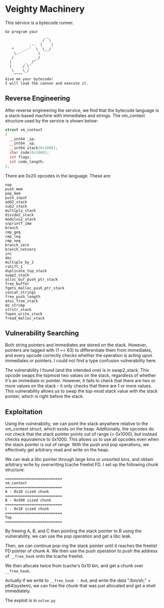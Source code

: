 # Veighty Machinery

This service is a bytecode runner.

```
Go program your
                  __
                 /  \
           .-.  |    |
   *    _.-'  \  \__/
    \.-'       \
   /          _/
  |      _  /"
  |     /_\'
   \    \_/
    """"
Give me your bytecode!
I will load the cannon and execute it.
```

## Reverse Engineering

After reverse engineering the service, we find that the bytecode language is a stack-based machine with immediates and strings. The vm_context structure used by the service is shown below:

```C
struct vm_context
{
  __int64 _ip;
  __int64 _sp;
  __int64 stack[0x1000];
  char code[0x1000];
  int flags;
  int code_length;
};
```

There are 0x20 opcodes in the language. These are:

```
nop
push_mem
pop_mem
push_input
add2_stack
sub2_stack
multiply_stack
divide2_stack
modulus2_stack
snprintf_imm
branch
cmp_geq
cmp_leq
cmp_neq
branch_zero
branch_notzero
inc
dec
multiple_by_2
rshift_1
duplicate_top_stack
swap2_stack
alloc_buf_push_ptr_stack
free_buffer
fgets_malloc_push_ptr_stack
concat_strings
free_push_length
atoi_free_stack
do_strcmp
strstr_stack
fopen_write_stack
fread_malloc_stack
```

## Vulnerability Searching

Both string pointers and immediates are stored on the stack. However, pointers are tagged with (1 << 63) to differentiate them from immediates, and every opcode correctly checks whether the operation is acting upon immediates or pointers. I could not find a type confusion vulnerability here.

The vulnerability I found (and the intended one) is in swap2_stack. This opcode swaps the topmost two values on the stack, regardless of whether it's an immediate or pointer. However, it fails to check that there are two or more values on the stack - it only checks that there are 1 or more values. This vulnerability allows us to swap the top-most stack value with the stack pointer, which is right before the stack.

## Exploitation

Using the vulnerability, we can point the stack anywhere relative to the vm_context struct, which exists on the heap. Additionally, the opcodes do not check that the stack pointer points out of range (> 0x1000), but instead checks equivalence to 0x1000. This allows us to use all opcodes even when the stack pointer is out of range. With the push and pop operations, we effectively get arbitrary read and write on the heap.

We can leak a libc pointer through large bins or unsorted bins, and obtain arbitrary write by overwriting tcache freelist FD. I set up the following chunk structure:

```
========================== 
vm_context
========================== 
A - 0x10 sized chunk
========================== 
B - 0x500 sized chunk
========================== 
C - 0x10 sized chunk
==========================
Top
==========================
```

By freeing A, B, and C then pointing the stack pointer to B using the vulnerability, we can use the pop operation and get a libc leak.

Then, we can continue pop-ing the stack pointer until it reaches the freelist FD pointer of chunk A. We then use the push operation to push the address of `__free_hook` onto the tcache freelist.

We then allocate twice from tcache's 0x10 bin, and get a chunk over `__free_hook`.

Actually if we write to `__free_hook - 0x8`, and write the data "/bin/sh;" + p64(system), we can free the chunk that was just allocated and get a shell immediately.

The exploit is in `solve.py`